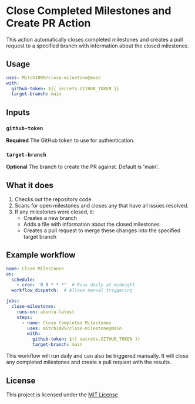 # Close Completed Milestones and Create PR Action

This action automatically closes completed milestones and creates a pull request to a specified branch with information about the closed milestones.

## Usage

```yaml
uses: Mitch1009/close-milestone@main
with:
  github-token: ${{ secrets.GITHUB_TOKEN }}
  target-branch: main
```

## Inputs

### `github-token`

**Required** The GitHub token to use for authentication.

### `target-branch`

**Optional** The branch to create the PR against. Default is 'main'.

## What it does

1. Checks out the repository code.
2. Scans for open milestones and closes any that have all issues resolved.
3. If any milestones were closed, it:
   - Creates a new branch
   - Adds a file with information about the closed milestones
   - Creates a pull request to merge these changes into the specified target branch

## Example workflow

```yaml
name: Close Milestones
on:
  schedule:
    - cron: '0 0 * * *'  # Runs daily at midnight
  workflow_dispatch:  # Allows manual triggering

jobs:
  close-milestones:
    runs-on: ubuntu-latest
    steps:
      - name: Close Completed Milestones
        uses: mitch1009/close-milestone@main
        with:
          github-token: ${{ secrets.GITHUB_TOKEN }}
          target-branch: main
```

This workflow will run daily and can also be triggered manually. It will close any completed milestones and create a pull request with the results.

## License

This project is licensed under the [MIT License](LICENSE).
